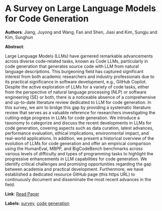 # A Survey on Large Language Models for Code Generation

**Authors**: Jiang, Juyong and Wang, Fan and Shen, Jiasi and Kim, Sungju and Kim, Sunghun

**Abstract**:

Large Language Models (LLMs) have garnered remarkable advancements across diverse code-related tasks, known as Code LLMs, particularly in code generation that generates source code with LLM from natural language descriptions. This burgeoning field has captured significant interest from both academic researchers and industry professionals due to its practical significance in software development, e.g., GitHub Copilot. Despite the active exploration of LLMs for a variety of code tasks, either from the perspective of natural language processing (NLP) or software engineering (SE) or both, there is a noticeable absence of a comprehensive and up-to-date literature review dedicated to LLM for code generation. In this survey, we aim to bridge this gap by providing a systematic literature review that serves as a valuable reference for researchers investigating the cutting-edge progress in LLMs for code generation. We introduce a taxonomy to categorize and discuss the recent developments in LLMs for code generation, covering aspects such as data curation, latest advances, performance evaluation, ethical implications, environmental impact, and real-world applications. In addition, we present a historical overview of the evolution of LLMs for code generation and offer an empirical comparison using the HumanEval, MBPP, and BigCodeBench benchmarks across various levels of difficulty and types of programming tasks to highlight the progressive enhancements in LLM capabilities for code generation. We identify critical challenges and promising opportunities regarding the gap between academia and practical development. Furthermore, we have established a dedicated resource GitHub page (this https URL) to continuously document and disseminate the most recent advances in the field.

**Link**: [Read Paper](https://arxiv.org/pdf/2406.00515)

**Labels**: [survey](../../labels/survey.md), [code generation](../../labels/code_generation.md)
